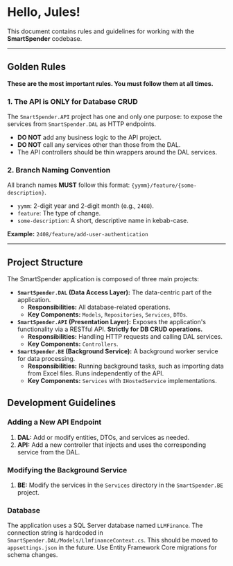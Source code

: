 # Hello, Jules!

This document contains rules and guidelines for working with the **SmartSpender** codebase.

---

## Golden Rules

**These are the most important rules. You must follow them at all times.**

### 1. The API is ONLY for Database CRUD

The `SmartSpender.API` project has one and only one purpose: to expose the services from `SmartSpender.DAL` as HTTP endpoints.

-   **DO NOT** add any business logic to the API project.
-   **DO NOT** call any services other than those from the DAL.
-   The API controllers should be thin wrappers around the DAL services.

### 2. Branch Naming Convention

All branch names **MUST** follow this format: `{yymm}/feature/{some-description}`.

-   `yymm`: 2-digit year and 2-digit month (e.g., `2408`).
-   `feature`: The type of change.
-   `some-description`: A short, descriptive name in kebab-case.

**Example:** `2408/feature/add-user-authentication`

---

## Project Structure

The SmartSpender application is composed of three main projects:

-   **`SmartSpender.DAL` (Data Access Layer):** The data-centric part of the application.
    -   **Responsibilities:** All database-related operations.
    -   **Key Components:** `Models`, `Repositories`, `Services`, `DTOs`.
-   **`SmartSpender.API` (Presentation Layer):** Exposes the application's functionality via a RESTful API. **Strictly for DB CRUD operations.**
    -   **Responsibilities:** Handling HTTP requests and calling DAL services.
    -   **Key Components:** `Controllers`.
-   **`SmartSpender.BE` (Background Service):** A background worker service for data processing.
    -   **Responsibilities:** Running background tasks, such as importing data from Excel files. Runs independently of the API.
    -   **Key Components:** `Services` with `IHostedService` implementations.

## Development Guidelines

### Adding a New API Endpoint

1.  **DAL:** Add or modify entities, DTOs, and services as needed.
2.  **API:** Add a new controller that injects and uses the corresponding service from the DAL.

### Modifying the Background Service

1.  **BE:** Modify the services in the `Services` directory in the `SmartSpender.BE` project.

### Database

The application uses a SQL Server database named `LLMFinance`. The connection string is hardcoded in `SmartSpender.DAL/Models/LlmfinanceContext.cs`. This should be moved to `appsettings.json` in the future. Use Entity Framework Core migrations for schema changes.
